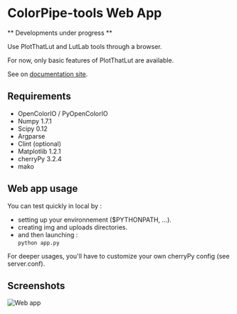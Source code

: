 ColorPipe-tools Web App
========================

** Developments under progress **

Use PlotThatLut and LutLab tools through a browser.

For now, only basic features of PlotThatLut are available.

See on [documentation site](http://mikrosimage.github.io/ColorPipe-tools/Web_app/).

Requirements
-------------------
+ OpenColorIO / PyOpenColorIO
+ Numpy 1.7.1 
+ Scipy 0.12
+ Argparse
+ Clint (optional)
+ Matplotlib 1.2.1
+ cherryPy 3.2.4
+ mako

Web app usage
-------------
You can test quickly in local by :  
- setting up your environnement ($PYTHONPATH, ...).  
- creating img and uploads directories.  
- and then launching :  
`python app.py`

For deeper usages, you'll have to customize your own cherryPy config (see server.conf).


Screenshots
-----------
![Web app](https://dl.dropboxusercontent.com/u/2979643/PlotThatLUT_webapp2.png "Web app")
